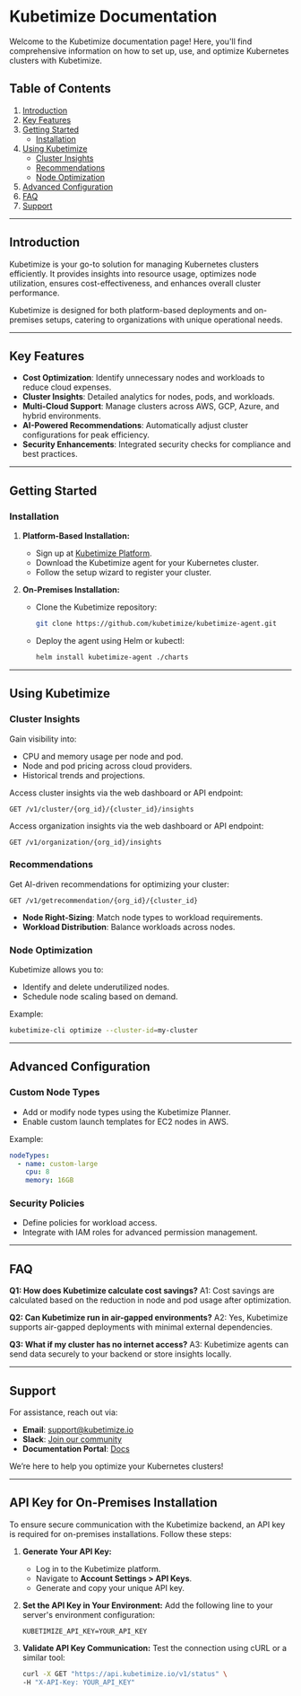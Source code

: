 # Kubetimize Documentation

Welcome to the Kubetimize documentation page! Here, you'll find comprehensive information on how to set up, use, and optimize Kubernetes clusters with Kubetimize.

## Table of Contents

1. [Introduction](#introduction)
2. [Key Features](#key-features)
3. [Getting Started](#getting-started)
   - [Installation](#installation)
4. [Using Kubetimize](#using-kubetimize)
   - [Cluster Insights](#cluster-insights)
   - [Recommendations](#recommendations)
   - [Node Optimization](#node-optimization)
5. [Advanced Configuration](#advanced-configuration)
6. [FAQ](#faq)
7. [Support](#support)

---

## Introduction

Kubetimize is your go-to solution for managing Kubernetes clusters efficiently. It provides insights into resource usage, optimizes node utilization, ensures cost-effectiveness, and enhances overall cluster performance.

Kubetimize is designed for both platform-based deployments and on-premises setups, catering to organizations with unique operational needs.

---

## Key Features

- **Cost Optimization**: Identify unnecessary nodes and workloads to reduce cloud expenses.
- **Cluster Insights**: Detailed analytics for nodes, pods, and workloads.
- **Multi-Cloud Support**: Manage clusters across AWS, GCP, Azure, and hybrid environments.
- **AI-Powered Recommendations**: Automatically adjust cluster configurations for peak efficiency.
- **Security Enhancements**: Integrated security checks for compliance and best practices.

---

## Getting Started

### Installation

1. **Platform-Based Installation:**
   - Sign up at [Kubetimize Platform](https://www.kubetimize.io).
   - Download the Kubetimize agent for your Kubernetes cluster.
   - Follow the setup wizard to register your cluster.

2. **On-Premises Installation:**
   - Clone the Kubetimize repository:
     ```bash
     git clone https://github.com/kubetimize/kubetimize-agent.git
     ```
   - Deploy the agent using Helm or kubectl:
     ```bash
     helm install kubetimize-agent ./charts
     ```
---

## Using Kubetimize

### Cluster Insights

Gain visibility into:
- CPU and memory usage per node and pod.
- Node and pod pricing across cloud providers.
- Historical trends and projections.

Access cluster insights via the web dashboard or API endpoint:
```http
GET /v1/cluster/{org_id}/{cluster_id}/insights
```
Access organization insights via the web dashboard or API endpoint:
```http
GET /v1/organization/{org_id}/insights
```

### Recommendations

Get AI-driven recommendations for optimizing your cluster:
```http
GET /v1/getrecommendation/{org_id}/{cluster_id}
```
- **Node Right-Sizing**: Match node types to workload requirements.
- **Workload Distribution**: Balance workloads across nodes.

### Node Optimization

Kubetimize allows you to:
- Identify and delete underutilized nodes.
- Schedule node scaling based on demand.

Example:
```bash
kubetimize-cli optimize --cluster-id=my-cluster
```

---

## Advanced Configuration

### Custom Node Types
- Add or modify node types using the Kubetimize Planner.
- Enable custom launch templates for EC2 nodes in AWS.

Example:
```yaml
nodeTypes:
  - name: custom-large
    cpu: 8
    memory: 16GB
```

### Security Policies
- Define policies for workload access.
- Integrate with IAM roles for advanced permission management.

---

## FAQ

**Q1: How does Kubetimize calculate cost savings?**
A1: Cost savings are calculated based on the reduction in node and pod usage after optimization.

**Q2: Can Kubetimize run in air-gapped environments?**
A2: Yes, Kubetimize supports air-gapped deployments with minimal external dependencies.

**Q3: What if my cluster has no internet access?**
A3: Kubetimize agents can send data securely to your backend or store insights locally.

---

## Support

For assistance, reach out via:
- **Email**: support@kubetimize.io
- **Slack**: [Join our community](https://kubetimize.slack.com)
- **Documentation Portal**: [Docs](https://kubetimize.io/docs)

We’re here to help you optimize your Kubernetes clusters!

---

## API Key for On-Premises Installation

To ensure secure communication with the Kubetimize backend, an API key is required for on-premises installations. Follow these steps:

1. **Generate Your API Key:**
   - Log in to the Kubetimize platform.
   - Navigate to **Account Settings > API Keys**.
   - Generate and copy your unique API key.

2. **Set the API Key in Your Environment:**
   Add the following line to your server's environment configuration:
   ```env
   KUBETIMIZE_API_KEY=YOUR_API_KEY
   ```

3. **Validate API Key Communication:**
   Test the connection using cURL or a similar tool:
   ```bash
   curl -X GET "https://api.kubetimize.io/v1/status" \
   -H "X-API-Key: YOUR_API_KEY"
   ```

